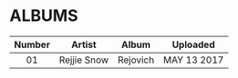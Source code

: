 # ALBUMS

Number | Artist | Album | Uploaded
:----: | :----: | :---: | :---:
01     | Rejjie Snow | Rejovich | MAY 13 2017
